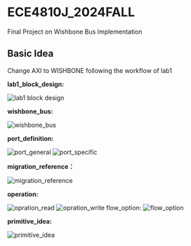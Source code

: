 # ECE4810J_2024FALL
Final Project on Wishbone Bus Implementation

## Basic Idea
Change AXI to WISHBONE following the workflow of lab1

__lab1_block_design:__

![lab1 block design](lab1_related_info/img/lab1_block_design.png)

__wishbone_bus:__

![wishbone_bus](lab1_related_info/img/wishbone_bus.png)

__port_definition:__

![port_general](lab1_related_info/img/port_general.png)
![port_specific](lab1_related_info/img/port_specific.png)

__migration_reference：__

![migration_reference](lab1_related_info/img/migration_reference.png)

__operation:__

![opration_read](lab1_related_info/img/opration_read.png)
![opration_write](lab1_related_info/img/opration_write.png)
flow_option:
![flow_option](lab1_related_info/img/flow_option.png)

__primitive_idea:__

![primitive_idea](lab1_related_info/img/primitive_idea.jpg)

